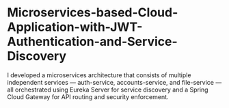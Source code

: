 # Microservices-based-Cloud-Application-with-JWT-Authentication-and-Service-Discovery
I developed a microservices architecture that consists of multiple independent services — auth-service, accounts-service, and file-service — all orchestrated using Eureka Server for service discovery and a Spring Cloud Gateway for API routing and security enforcement.
